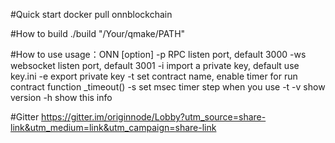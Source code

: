 #Quick start
  docker pull onnblockchain

#How to build
  ./build "/Your/qmake/PATH"

#How to use
  usage：ONN [option]
    -p     RPC listen port, default 3000
    -ws    websocket listen port, default 3001
    -i     import a private key, default use key.ini
    -e     export private key
    -t     set contract name, enable timer for run contract function _timeout()
    -s     set msec timer step when you use -t
    -v     show version
    -h     show this info

#Gitter
  https://gitter.im/originnode/Lobby?utm_source=share-link&utm_medium=link&utm_campaign=share-link

